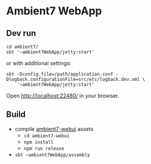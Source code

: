 # Ambient7 WebApp

<a name="dev_run"></a>
## Dev run

```
cd ambient7/
sbt '~ambient7WebApp/jetty:start'
```

or with additional settings:
```
sbt -Dconfig.file=/path/application.conf -Dlogback.configurationFile=src/etc/logback.dev.xml \
    '~ambient7WebApp/jetty:start'
```

Open [http://localhost:22480/](http://localhost:22480/) in your browser.


## Build

* compile [ambient7-webui](../ambient7-webui) assets
  * `cd ambient7-webui`
  * `npm install`
  * `npm run release`
* `sbt ~ambient7WebApp/assembly`
